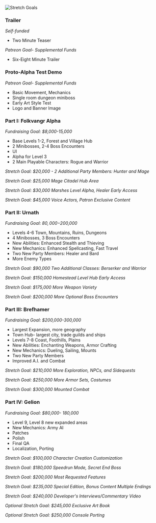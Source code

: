 ![Stretch Goals](https://github.com/jcongerkallas1/Folkvangr/blob/master/Images/campaign_outline_promotional2.jpg)

### Trailer
*Self-funded*
- Two Minute Teaser

*Patreon Goal- Supplemental Funds*
- Six-Eight Minute Trailer

### Proto-Alpha Test Demo
*Patreon Goal- Supplemental Funds*
- Basic Movement, Mechanics
- Single room dungeon miniboss
- Early Art Style Test
- Logo and Banner Image

### Part I: Folkvangr Alpha
*Fundraising Goal: $8,000-15,000*
- Base Levels 1-2, Forest and Village Hub 
- 2 Minibosses, 2-4 Boss Encounters
- UI
- Alpha for Level 3
- 2 Main Playable Characters: Rogue and Warrior

*Stretch Goal: $20,000 - 2 Additional Party Members: Hunter and Mage*

*Stretch Goal: $25,000 Mage Citadel Hub Area*

*Stretch Goal: $30,000 Marshes Level Alpha, Healer Early Access* 

*Stretch Goal: $45,000 Voice Actors, Patron Exclusive Content*

### Part II: Urnath
*Fundraising Goal: $80,000-$200,000*
- Levels 4-6 Town, Mountains, Ruins, Dungeons
- 4 Minibosses, 3 Boss Encounters
- New Abilities: Enhanced Stealth and Thieving
- New Mechanics: Enhanced Spellcasting, Fast Travel
- Two New Party Members: Healer and Bard
- More Enemy Types

*Stretch Goal: $90,000 Two Additional Classes: Berserker and Warrior*

*Stretch Goal: $150,000 Homestead Level Hub Early Access*

*Stretch Goal: $175,000 More Weapon Variety*

*Stretch Goal: $200,000 More Optional Boss Encounters*

### Part III: Brefhamer
*Fundraising Goal: $200,000-300,000*
- Largest Expansion, more geography
- Town Hub- largest city, trade guilds and ships
- Levels 7-8 Coast, Foothills, Plains
- New Abilities: Enchanting Weapons, Armor Crafting
- New Mechanics: Dueling, Sailing, Mounts
- Two New Party Members
- Improved A.I. and Combat

*Stretch Goal: $210,000 More Exploration, NPCs, and Sidequests*

*Stretch Goal: $250,000 More Armor Sets, Costumes*

*Stretch Goal: $300,000 Mounted Combat*

### Part IV: Gelion
*Fundraising Goal: $80,000- 180,000*
- Level 9, Level 8 new expanded areas
- New Mechanics: Army AI
- Patches
- Polish
- Final QA
- Localization, Porting

*Stretch Goal: $100,000 Character Creation Customization*

*Stretch Goal: $180,000 Speedrun Mode, Secret End Boss*

*Stretch Goal: $200,000 Most Requested Features*

*Stretch Goal: $235,000 Special Edition, Bonus Content Multiple Endings*

*Stretch Goal: $240,000 Developer's Interviews/Commentary Video*

*Optional Stretch Goal: $245,000 Exclusive Art Book*

*Optional Stretch Goal: $250,000 Console Porting*

